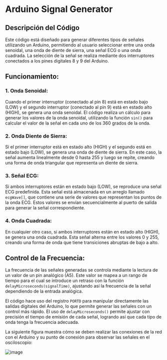 # Arduino Signal Generator

## Descripción del Código

Este código está diseñado para generar diferentes tipos de señales utilizando un Arduino, permitiendo al usuario seleccionar entre una onda senoidal, una onda de diente de sierra, una señal ECG o una onda cuadrada. La selección de la señal se realiza mediante dos interruptores conectados a los pines digitales 8 y 9 del Arduino.

## Funcionamiento:

### 1. **Onda Senoidal**:
Cuando el primer interruptor (conectado al pin 8) está en estado bajo (LOW) y el segundo interruptor (conectado al pin 9) está en estado alto (HIGH), se genera una onda senoidal. El código realiza un cálculo para generar los valores de la onda senoidal, utilizando la función `sin()` para calcular el valor de la señal en cada uno de los 360 grados de la onda.

### 2. **Onda Diente de Sierra**:
Si el primer interruptor está en estado alto (HIGH) y el segundo está en estado bajo (LOW), se genera una onda de diente de sierra. En este caso, la señal aumenta linealmente desde 0 hasta 255 y luego se repite, creando una forma de onda triangular que representa un diente de sierra.

### 3. **Señal ECG**:
Si ambos interruptores están en estado bajo (LOW), se reproduce una señal ECG predefinida. Esta señal está almacenada en un arreglo llamado `ecgWave[]`, que contiene una serie de valores que representan los puntos de la onda ECG. Estos valores se envían secuencialmente al puerto de salida para generar la señal correspondiente.

### 4. **Onda Cuadrada**:
En cualquier otro caso, si ambos interruptores están en estado alto (HIGH), se genera una onda cuadrada. Esta señal alterna entre los valores 0 y 255, creando una forma de onda que tiene transiciones abruptas de bajo a alto.

## Control de la Frecuencia:
La frecuencia de las señales generadas se controla mediante la lectura de un valor de un pin analógico (A5). Este valor se mapea a un rango de tiempo para el cual se introduce un retraso con la función `delayMicroseconds(signalTime)`, ajustando así la frecuencia de la señal dependiendo de la entrada analógica.

El código hace uso del registro `PORTD` para manipular directamente las salidas digitales del Arduino, lo que permite generar las señales con un control más rápido. El uso de `delayMicroseconds()` permite ajustar con precisión el tiempo de emisión de cada señal, logrando así que cada tipo de onda tenga la frecuencia adecuada.

La siguiente figura muestra cómo se deben realizar las conexiones de la red con el Arduino y su punto de conexión para observar las señales en el osciloscopio:

![image](https://github.com/user-attachments/assets/b54d6322-8f1f-49d3-9239-a005777088f0)




